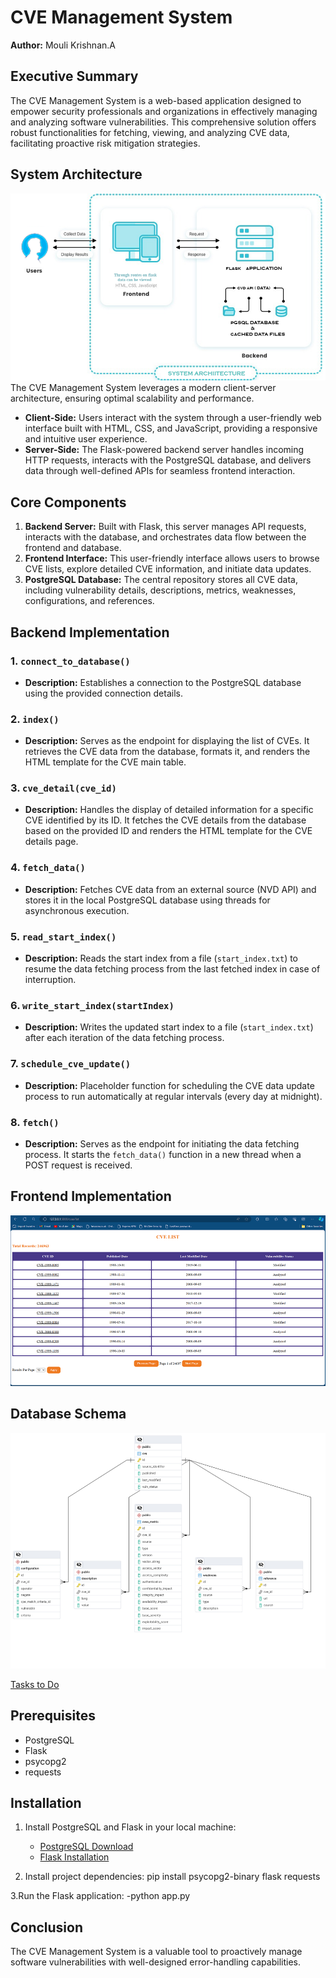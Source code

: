 # CVE Management System

**Author:** Mouli Krishnan.A

## Executive Summary
The CVE Management System is a web-based application designed to empower security professionals and organizations in effectively managing and analyzing software vulnerabilities. This comprehensive solution offers robust functionalities for fetching, viewing, and analyzing CVE data, facilitating proactive risk mitigation strategies.

## System Architecture
![System Architecture](Architecture.png)
The CVE Management System leverages a modern client-server architecture, ensuring optimal scalability and performance.
- **Client-Side:** Users interact with the system through a user-friendly web interface built with HTML, CSS, and JavaScript, providing a responsive and intuitive user experience.
- **Server-Side:** The Flask-powered backend server handles incoming HTTP requests, interacts with the PostgreSQL database, and delivers data through well-defined APIs for seamless frontend interaction.

## Core Components
1. **Backend Server:** Built with Flask, this server manages API requests, interacts with the database, and orchestrates data flow between the frontend and database.
2. **Frontend Interface:** This user-friendly interface allows users to browse CVE lists, explore detailed CVE information, and initiate data updates.
3. **PostgreSQL Database:** The central repository stores all CVE data, including vulnerability details, descriptions, metrics, weaknesses, configurations, and references.

## Backend Implementation

### 1. `connect_to_database()`
- **Description:** Establishes a connection to the PostgreSQL database using the provided connection details.

### 2. `index()`
- **Description:** Serves as the endpoint for displaying the list of CVEs. It retrieves the CVE data from the database, formats it, and renders the HTML template for the CVE main table.

### 3. `cve_detail(cve_id)`
- **Description:** Handles the display of detailed information for a specific CVE identified by its ID. It fetches the CVE details from the database based on the provided ID and renders the HTML template for the CVE details page.

### 4. `fetch_data()`
- **Description:** Fetches CVE data from an external source (NVD API) and stores it in the local PostgreSQL database using threads for asynchronous execution.

### 5. `read_start_index()`
- **Description:** Reads the start index from a file (`start_index.txt`) to resume the data fetching process from the last fetched index in case of interruption.

### 6. `write_start_index(startIndex)`
- **Description:** Writes the updated start index to a file (`start_index.txt`) after each iteration of the data fetching process.

### 7. `schedule_cve_update()`
- **Description:** Placeholder function for scheduling the CVE data update process to run automatically at regular intervals (every day at midnight).

### 8. `fetch()`
- **Description:** Serves as the endpoint for initiating the data fetching process. It starts the `fetch_data()` function in a new thread when a POST request is received.

## Frontend Implementation
![Mainpage](frontend.png)
## Database Schema
![Database](Dbschema.png)

[Tasks to Do](https://drive.google.com/file/d/1UXqUZrTnqh3FkK1sGmKA1RR1WRd8shem/view?usp=sharing)

## Prerequisites
- PostgreSQL
- Flask
- psycopg2
- requests


## Installation
1. Install PostgreSQL and Flask in your local machine:
   - [PostgreSQL Download](https://www.postgresql.org/download/)
   - [Flask Installation](https://flask.palletsprojects.com/en/2.0.x/installation/)

2. Install project dependencies:
   pip install psycopg2-binary flask requests

3.Run the Flask application:
    -python app.py

## Conclusion
The CVE Management System is a valuable tool to proactively manage software vulnerabilities with well-designed error-handling capabilities.
